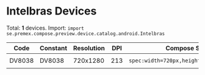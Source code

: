 # Intelbras Devices

Total: **1** devices. Import: `import se.premex.compose.preview.device.catalog.android.Intelbras`

| Code | Constant | Resolution | DPI | Compose Spec | Preview Usage |
|------|----------|------------|-----|-------------|---------------|
| DV8038 | DV8038 | 720x1280 | 213 | `spec:width=720px,height=1280px,dpi=213` | `@Preview(device = Intelbras.DV8038)` |

<!-- Generated automatically. Do not edit manually. -->
